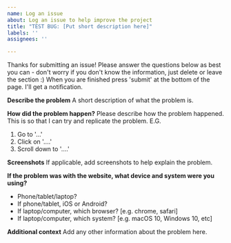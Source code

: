 ```yaml
---
name: Log an issue
about: Log an issue to help improve the project
title: "TEST BUG: [Put short description here]"
labels: ''
assignees: ''

---
```


Thanks for submitting an issue! Please answer the questions below as best you can - don't worry if you don't know the information, just delete or leave the section :)
When you are finished press 'submit' at the bottom of the page. I'll get a notification. 

**Describe the problem**
A short description of what the problem is.

**How did the problem happen?**
Please describe how the problem happened. This is so that I can try and replicate the problem. 
E.G. 
1. Go to '...'
2. Click on '....'
3. Scroll down to '....'

**Screenshots**
If applicable, add screenshots to help explain the problem.

**If the problem was with the website, what device and system were you using?**
 - Phone/tablet/laptop? 
 - If phone/tablet, iOS or Android?
 - If laptop/computer, which browser? [e.g. chrome, safari]
 - If laptop/computer, which system? [e.g. macOS 10, Windows 10, etc]

**Additional context**
Add any other information about the problem here.
